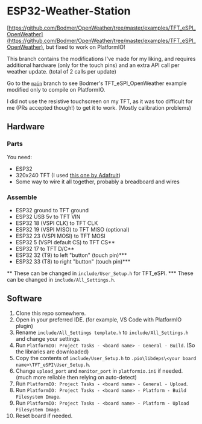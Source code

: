# ESP32-Weather-Station

[https://github.com/Bodmer/OpenWeather/tree/master/examples/TFT_eSPI_OpenWeather](https://github.com/Bodmer/OpenWeather/tree/master/examples/TFT_eSPI_OpenWeather), but fixed to work on PlatformIO!

This branch contains the modifications I've made for my liking, and requires additional hardware (only for the touch pins) and an extra API call per weather update. (total of 2 calls per update)

Go to the [`main`](https://github.com/UnsignedArduino/ESP32-Weather-Station/tree/main) branch to see Bodmer's TFT_eSPI_OpenWeather example modified only to compile on PlatformIO. 

I did not use the resistive touchscreen on my TFT, as it was too difficult for me (PRs accepted though!) to get it to work. (Mostly calibration problems)

## Hardware

### Parts
You need:
- ESP32
- 320x240 TFT (I used [this one by Adafruit](https://www.adafruit.com/product/1770))
- Some way to wire it all together, probably a breadboard and wires

### Assemble
- ESP32 ground to TFT ground
- ESP32 USB 5v to TFT VIN
- ESP32 18 (VSPI CLK) to TFT CLK
- ESP32 19 (VSPI MISO) to TFT MISO (optional)
- ESP32 23 (VSPI MOSI) to TFT MOSI
- ESP32 5 (VSPI default CS) to TFT CS**
- ESP32 17 to TFT D/C**
- ESP32 32 (T9) to left "button" (touch pin)***
- ESP32 33 (T8) to right "button" (touch pin)***

** These can be changed in `include/User_Setup.h` for TFT_eSPI.
*** These can be changed in `include/All_Settings.h`.

## Software
1. Clone this repo somewhere.
2. Open in your preferred IDE. (for example, VS Code with PlatformIO plugin)
3. Rename `include/All_Settings template.h` to `include/All_Settings.h` and change your settings.
4. Run `PlatformIO: Project Tasks - <board name> - General - Build`. (So the libraries are downloaded)
5. Copy the contents of `include/User_Setup.h` to `.pio\libdeps\<your board name>\TFT_eSPI\User_Setup.h`.
6. Change `upload_port` and `monitor_port` in `platformio.ini` if needed. (much more reliable then relying on auto-detect)
7. Run `PlatformIO: Project Tasks - <board name> - General - Upload`.
8. Run `PlatformIO: Project Tasks - <board name> - Platform - Build Filesystem Image`.
9. Run `PlatformIO: Project Tasks - <board name> - Platform - Upload Filesystem Image`.
10. Reset board if needed. 
